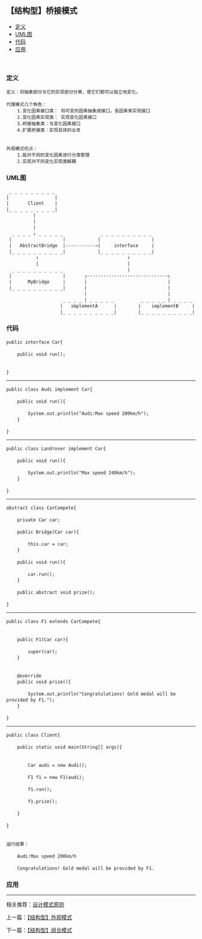 

## 【结构型】桥接模式

*   [定义](#define)
*   [UML图](#UML)
*   [代码](#code)
*   [应用](#app)

<img src="/logo.jpg" width="0" height="0" />


<h3 id="define">定义</h3>

    定义：将抽象部分与它的实现部分分离，使它们都可以独立地变化。
    
    代理模式几个角色：
        1.变化因素接口类： 将可变的因素抽象成接口，各因素来实现接口
        2.变化因素实现类： 实现变化因素接口
        3.桥接抽象类：与变化因素接口
        4.扩展桥接类：实现具体的业务


    外观模式优点：
        1.能对不同的变化因素进行分类管理
        2.实现对不同变化实现类解耦



<h3 id="UML">UML图</h3>


                
                
     _ _ _ _ _ _ _ _ _
    |                 |
    |       Client    |
    |_ _ _ _ _ _ _ _ _|
              |
              |
              |
      _ _ _ _ ↓ _ _ _ _ _              _ _ _ _ _ _ _ _ _ _
     |                   |            |                   |
     |   AbstractBridge  |-----------→|     interface     |
     |_ _ _ _ _ _ _ _ _ _|            |_ _ _ _ _ _ _ _ _ _|
               ↑                                 ↑
               |                                 |
      _ _ _ _ _ _ _ _ _ _                        |
     |                   |       ┌------------------------------┐
     |      MyBridge     |       |                              |                
     |_ _ _ _ _ _ _ _ _ _|       |                              |
                                 |                              |
                         _ _ _ _ | _ _ _ _ _          _ _ _ _ _ | _ _ _ _         
                        |   implementA      |        |    implementB     |
                        |_ _ _ _ _ _ _ _ _ _|        |_ _ _ _ _ _ _ _ _ _|

<h3 id="code">代码</h3>

    public interface Car{

        public void run();


    }


***

    public class Audi implement Car{

        public void run(){

            System.out.println("Audi:Max speed 200km/h");
        }

    }


***

    public class Landrover implement Car{

        public void run(){

            System.out.println("Max speed 240km/h");
        }

    }

***

    abstract class CarCompete{

        private Car car;

        public Bridge(Car car){

            this.car = car;
        }

        public void run(){

            car.run();
        }

        public abstract void prize();

    }


***


    public class F1 extends CarCompete{


        public F1(Car car){

            super(car);
        }


        @override
        public void prize(){

            System.out.println("Congratulations! Gold medal will be provided by F1.");
        }

    }

***

    public class Client{

        public static void main(String[] args){


            Car audi = new Audi();

            F1 f1 = new F1(audi);

            f1.run();

            f1.prize();

        }

    }


    运行结果：

        Audi:Max speed 200km/h

        Congratulations! Gold medal will be provided by F1.



<h3 id="app">应用</h3>



***

相关推荐：[设计模式原则](./Principle)


上一篇：[【结构型】外观模式](./Facade)

下一篇：[【结构型】组合模式](./Composite)








